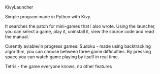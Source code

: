 KivyLauncher

Simple program made in Python with Kivy.

It searches the patch for mini-games that I also wrote. Using the launcher, you can select a game, play it, uninstall it, view the source code and read the manual. 

Curently aviable/in progress games:
  Sudoku - made using backtracking algorithm, you can choose between three game difficulties. By pressing space you can watch game playing by itself in real time.
  
  Tetris - the game everyone knows, no other features
